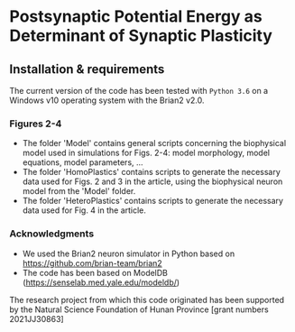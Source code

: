 # Postsynaptic Potential Energy as Determinant of Synaptic Plasticity

## Installation & requirements
The current version of the code has been tested with `Python 3.6` on a Windows v10 operating system 
with the Brian2 v2.0.

### Figures 2-4
- The folder 'Model' contains general scripts concerning the biophysical model used in simulations for Figs. 2-4: 
	model morphology, model equations, model parameters, ...
- The folder 'HomoPlastics' contains scripts to generate the necessary data used for Figs. 2 and 3 in the article, 
	using the biophysical neuron model from the 'Model' folder.
- The folder 'HeteroPlastics' contains scripts to generate the necessary data used for Fig. 4 in the article.


### Acknowledgments
- We used the Brian2 neuron simulator in Python based on https://github.com/brian-team/brian2
- The code has been based on ModelDB (https://senselab.med.yale.edu/modeldb/)

The research project from which this code originated has been supported by the 
Natural Science Foundation of Hunan Province [grant numbers 2021JJ30863]
